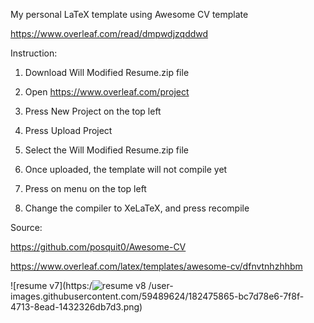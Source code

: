 My personal LaTeX template using Awesome CV template 

https://www.overleaf.com/read/dmpwdjzqddwd



Instruction:

1. Download Will Modified Resume.zip file 

2. Open https://www.overleaf.com/project

3. Press New Project on the top left

4. Press Upload Project

5. Select the Will Modified Resume.zip file 

6. Once uploaded, the template will not compile yet

7. Press on menu on the top left

8. Change the compiler to XeLaTeX, and press recompile


Source:

https://github.com/posquit0/Awesome-CV

https://www.overleaf.com/latex/templates/awesome-cv/dfnvtnhzhhbm


![resume v7](https:/![resume v8](https://user-images.githubusercontent.com/59489624/182475870-da66539f-82d3-4581-8132-07145dbddabf.png)
/user-images.githubusercontent.com/59489624/182475865-bc7d78e6-7f8f-4713-8ead-1432326db7d3.png)
